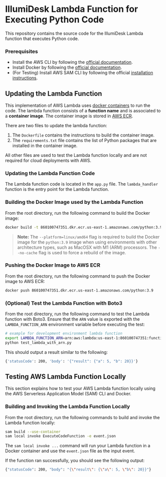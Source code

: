 # IllumiDesk Lambda Function for Executing Python Code

This repository contains the source code for the IllumiDesk Lambda function that executes Python code.

### Prerequisites

- Install the AWS CLI by following the [official documentation](https://docs.aws.amazon.com/cli/latest/userguide/cli-chap-install.html).
- Install Docker by following the [official documentation](https://docs.docker.com/get-docker/).
- (For Testing) Install AWS SAM CLI by following the official [installation instructions](https://docs.aws.amazon.com/serverless-application-model/latest/developerguide/serverless-sam-cli-install.html).

## Updating the Lambda Function

This implementation of AWS Lambda uses [docker containers](https://docs.aws.amazon.com/lambda/latest/dg/python-image.html) to run the code. The lambda function consists of a **function name** and is associated to a **container image**. The container image is stored in [AWS ECR](https://aws.amazon.com/ecr/).

There are two files to update the lambda function:

1. The `Dockerfile` contains the instructions to build the container image.
2. The `requirements.txt` file contains the list of Python packages that are installed in the container image.

All other files are used to test the Lambda function locally and are not required for cloud deployments with AWS.

### Updating the Lambda Function Code

The Lambda function code is located in the `app.py` file. The `lambda_handler` function is the entry point for the Lambda function.

### Building the Docker Image used by the Lambda Function

From the root directory, run the following command to build the Docker image:

```bash
docker build -t 860100747351.dkr.ecr.us-east-1.amazonaws.com/python:3.9 . --platform=linux/amd64 --no-cache
```

> **Note:** The `--platform=linux/amd64` flag is required to build the Docker image for the `python:3.9` image when using environments with other architecture types, such as MacOSX with M1 (ARM) processors. The `--no-cache` flag is used to force a rebuild of the image.

### Pushing the Docker Image to AWS ECR

From the root directory, run the following command to push the Docker image to AWS ECR:

```bash
docker push 860100747351.dkr.ecr.us-east-1.amazonaws.com/python:3.9
```

### (Optional) Test the Lambda Function with Boto3

From the root directory, run the following command to test the Lambda function with Boto3. Ensure that the `ARN` value is exported with the `LAMBDA_FUNCTION_ARN` environment variable before executing the test:

```bash
# example for development environment lambda function
export LAMBDA_FUNCTION_ARN=arn:aws:lambda:us-east-1:860100747351:function:app-dev-docker-lambda_handler
python test_lambda_with_arn.py
```

This should output a result similar to the following:

```bash
{'statusCode': 200, 'body': '{"result": {"a": 5, "b": 20}}'}
```

## Testing AWS Lambda Function Locally

This section explains how to test your AWS Lambda function locally using the AWS Serverless Application Model (SAM) CLI and Docker.

### Building and Invoking the Lambda Function Locally

From the root directory, run the following commands to build and invoke the Lambda function locally:

```bash
sam build --use-container
sam local invoke ExecuteCodeFunction -e event.json
```

The `sam local invoke ...` command will run your Lambda function in a Docker container and use the `event.json` file as the input event.

If the function ran successfully, you should see the following output:

```bash
{"statusCode": 200, "body": "{\"result\": {\"a\": 5, \"b\": 20}}"}
```
